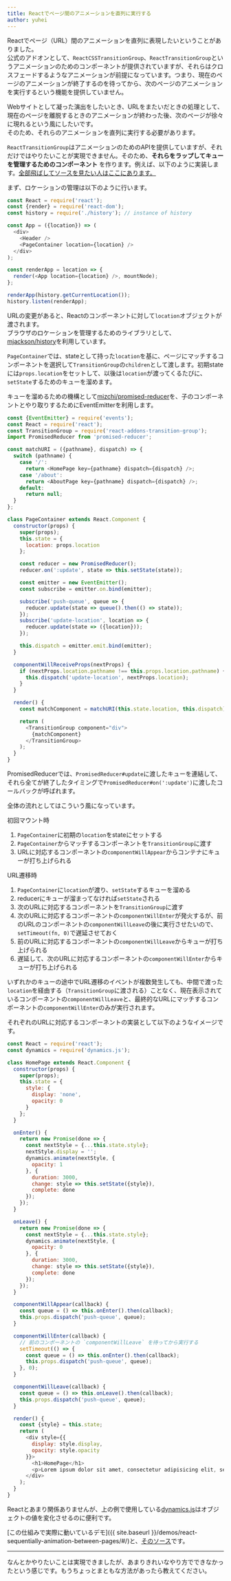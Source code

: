 ```yaml
---
title: Reactでページ間のアニメーションを直列に実行する
author: yuhei
---
```

Reactでページ（URL）間のアニメーションを直列に表現したいということがありました。  
公式のアドオンとして、`ReactCSSTransitionGroup`、`ReactTransitionGroup`というアニメーションのためのコンポーネントが提供されていますが、それらはクロスフェードするようなアニメーションが前提になっています。つまり、現在のページのアニメーションが終了するのを待ってから、次のページのアニメーションを実行するという機能を提供していません。

<!-- more -->

Webサイトとして凝った演出をしたいとき、URLをまたいだときの処理として、現在のページを離脱するときのアニメーションが終わった後、次のページが徐々に現れるという風にしたいです。  
そのため、それらのアニメーションを直列に実行する必要があります。

`ReactTransitionGroup`はアニメーションのためのAPIを提供していますが、それだけではやりたいことが実現できません。そのため、**それらをラップしてキューを管理するためのコンポーネント** を作ります。例えば、以下のように実装します。[全部飛ばしてソースを見たい人はここにあります。](https://github.com/ryden-inc/rookies/tree/master/src/demos/react-sequentially-animation-between-pages)

まず、ロケーションの管理は以下のように行います。

```javascript
const React = require('react');
const {render} = require('react-dom');
const history = require('./history'); // instance of history

const App = ({location}) => (
  <div>
    <Header />
    <PageContainer location={location} />
  </div>
);

const renderApp = location => {
  render(<App location={location} />, mountNode);
};

renderApp(history.getCurrentLocation());
history.listen(renderApp);
```

URLの変更があると、Reactのコンポーネントに対して`location`オブジェクトが渡されます。  
ブラウザのロケーションを管理するためのライブラリとして、[mjackson/history](https://github.com/mjackson/history)を利用しています。

`PageContainer`では、stateとして持った`location`を基に、ページにマッチするコンポーネントを選択して`TransitionGroup`の`children`として渡します。初期stateには`props.location`をセットして、以後は`location`が渡ってくるたびに、`setState`するためのキューを溜めます。

キューを溜めるための機構として[mizchi/promised-reducer](https://github.com/mizchi/promised-reducer)を、子のコンポーネントとやり取りするためにEventEmitterを利用します。

```javascript
const {EventEmitter} = require('events');
const React = require('react');
const TransitionGroup = require('react-addons-transition-group');
import PromisedReducer from 'promised-reducer';

const matchURI = ({pathname}, dispatch) => {
  switch (pathname) {
    case '/':
      return <HomePage key={pathname} dispatch={dispatch} />;
    case '/about':
      return <AboutPage key={pathname} dispatch={dispatch} />;
    default:
      return null;
  }
};

class PageContainer extends React.Component {
  constructor(props) {
    super(props);
    this.state = {
      location: props.location
    };

    const reducer = new PromisedReducer();
    reducer.on(':update', state => this.setState(state));

    const emitter = new EventEmitter();
    const subscribe = emitter.on.bind(emitter);

    subscribe('push-queue', queue => {
      reducer.update(state => queue().then(() => state));
    });
    subscribe('update-location', location => {
      reducer.update(state => ({location}));
    });

    this.dispatch = emitter.emit.bind(emitter);
  }

  componentWillReceiveProps(nextProps) {
    if (nextProps.location.pathname !== this.props.location.pathname) {
      this.dispatch('update-location', nextProps.location);
    }
  }

  render() {
    const matchComponent = matchURI(this.state.location, this.dispatch);

    return (
      <TransitionGroup component="div">
        {matchComponent}
      </TransitionGroup>
    );
  }
}
```

PromisedReducerでは、`PromisedReducer#update`に渡したキューを連結して、それら全てが終了したタイミングで`PromisedReducer#on(':update')`に渡したコールバックが呼ばれます。

全体の流れとしてはこういう風になっています。

初回マウント時

1. `PageContainer`に初期の`location`をstateにセットする
1. `PageContainer`からマッチするコンポーネントを`TransitionGroup`に渡す
1. URLに対応するコンポーネントの`componentWillAppear`からコンテナにキューが打ち上げられる

URL遷移時

1. `PageContainer`に`location`が渡り、`setState`するキューを溜める
1. reducerにキューが溜まってなければ`setState`される
1. 次のURLに対応するコンポーネントを`TransitionGroup`に渡す
1. 次のURLに対応するコンポーネントの`componentWillEnter`が発火するが、前のURLのコンポーネントの`componentWillLeave`の後に実行させたいので、`setTimeout(fn, 0)`で遅延させておく
1. 前のURLに対応するコンポーネントの`componentWillLeave`からキューが打ち上げられる
1. 遅延して、次のURLに対応するコンポーネントの`componentWillEnter`からキューが打ち上げられる

いずれかのキューの途中でURL遷移のイベントが複数発生しても、中間で渡った`location`を経由する（`TransitionGroup`に渡される）ことなく、現在表示されているコンポーネントの`componentWillLeave`と、最終的なURLにマッチするコンポーネントの`componentWillEnter`のみが実行されます。

それぞれのURLに対応するコンポーネントの実装として以下のようなイメージです。

```javascript
const React = require('react');
const dynamics = require('dynamics.js');

class HomePage extends React.Component {
  constructor(props) {
    super(props);
    this.state = {
      style: {
        display: 'none',
        opacity: 0
      }
    };
  }

  onEnter() {
    return new Promise(done => {
      const nextStyle = {...this.state.style};
      nextStyle.display = '';
      dynamics.animate(nextStyle, {
        opacity: 1
      }, {
        duration: 3000,
        change: style => this.setState({style}),
        complete: done
      });
    });
  }

  onLeave() {
    return new Promise(done => {
      const nextStyle = {...this.state.style};
      dynamics.animate(nextStyle, {
        opacity: 0
      }, {
        duration: 3000,
        change: style => this.setState({style}),
        complete: done
      });
    });
  }

  componentWillAppear(callback) {
    const queue = () => this.onEnter().then(callback);
    this.props.dispatch('push-queue', queue);
  }

  componentWillEnter(callback) {
    // 前のコンポーネントの `componentWillLeave` を待ってから実行する
    setTimeout(() => {
      const queue = () => this.onEnter().then(callback);
      this.props.dispatch('push-queue', queue);
    }, 0);
  }

  componentWillLeave(callback) {
    const queue = () => this.onLeave().then(callback);
    this.props.dispatch('push-queue', queue);
  }

  render() {
    const {style} = this.state;
    return (
      <div style={{
        display: style.display,
        opacity: style.opacity
      }}>
        <h1>HomePage</h1>
        <p>Lorem ipsum dolor sit amet, consectetur adipisicing elit, sed do eiusmod tempor incididunt ut labore et dolore magna aliqua.</p>
      </div>
    );
  }
}
```

Reactとあまり関係ありませんが、上の例で使用している[dynamics.js](http://dynamicsjs.com/)はオブジェクトの値を変化させるのに便利です。

[この仕組みで実際に動いているデモ]({{ site.baseurl }}/demos/react-sequentially-animation-between-pages/#/)と、[そのソース](https://github.com/ryden-inc/rookies/tree/master/src/demos/react-sequentially-animation-between-pages)です。

---

なんとかやりたいことは実現できましたが、あまりきれいなやり方でできなかったという感じです。もうちょっとまともな方法があったら教えてください。
